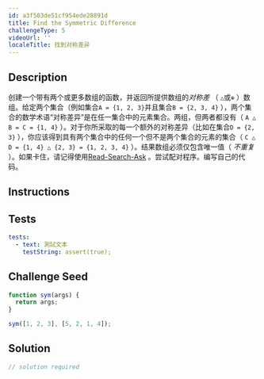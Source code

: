 ```yaml
---
id: a3f503de51cf954ede28891d
title: Find the Symmetric Difference
challengeType: 5
videoUrl: ''
localeTitle: 找到对称差异
---
```


## Description
<section id="description">创建一个带有两个或更多数组的函数，并返回所提供数组的<dfn>对称差</dfn> （ <code>△</code>或<code>⊕</code> ）数组。给定两个集合（例如集合<code>A = {1, 2, 3}</code>并且集合<code>B = {2, 3, 4}</code> ），两个集合的数学术语“对称差异”是在任一集合中的元素集合。两组，但两者都没有（ <code>A △ B = C = {1, 4}</code> ）。对于你所采取的每一个额外的对称差异（比如在集合<code>D = {2, 3}</code> ），你应该得到具有两个集合中的任何一个但不是两个集合的元素的集合（ <code>C △ D = {1, 4} △ {2, 3} = {1, 2, 3, 4}</code> ）。结果数组必须仅包含唯一值（ <em>不重复</em> ）。如果卡住，请记得使用<a href="http://forum.freecodecamp.org/t/how-to-get-help-when-you-are-stuck/19514" target="_blank">Read-Search-Ask</a> 。尝试配对程序。编写自己的代码。 </section>

## Instructions
<section id="instructions">
</section>

## Tests
<section id='tests'>

```yml
tests:
  - text: 測試文本
    testString: assert(true);

```

</section>

## Challenge Seed
<section id='challengeSeed'>

<div id='js-seed'>

```js
function sym(args) {
  return args;
}

sym([1, 2, 3], [5, 2, 1, 4]);

```

</div>



</section>

## Solution
<section id='solution'>

```js
// solution required
```
</section>
